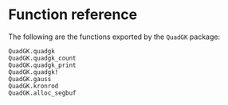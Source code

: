 # Function reference

The following are the functions exported by the `QuadGK` package:

```@docs
QuadGK.quadgk
QuadGK.quadgk_count
QuadGK.quadgk_print
QuadGK.quadgk!
QuadGK.gauss
QuadGK.kronrod
QuadGK.alloc_segbuf
```
